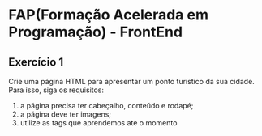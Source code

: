 # FAP(Formação Acelerada em Programação) - FrontEnd

## Exercício 1

Crie uma página HTML para apresentar um ponto
turístico da sua cidade. Para isso, siga os
requisitos: 
1. a página precisa ter cabeçalho, conteúdo e
rodapé; 
2. a página deve ter imagens; 
3. utilize as tags que aprendemos ate o momento